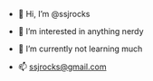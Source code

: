 - 👋 Hi, I’m @ssjrocks
- 👀 I’m interested in anything nerdy
- 🌱 I’m currently not learning much 

- 📫 ssjrocks@gmail.com

<!---
ssjrocks/ssjrocks is a ✨ special ✨ repository because its `README.md` (this file) appears on your GitHub profile.
You can click the Preview link to take a look at your changes.
--->
